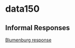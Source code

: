 # data150
## Informal Responses 

[Blumenburg response](https://rhrishik02.github.io/data150/blumenstock.md) 
